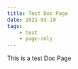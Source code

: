 ```yaml
---
title: Test Doc Page
date: 2021-03-10
tags:
    - test
    - page-only
---
```


This is a test Doc Page
